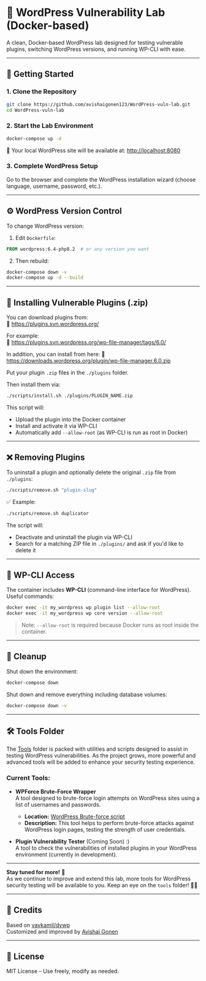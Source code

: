 # 🧪 WordPress Vulnerability Lab (Docker-based)

A clean, Docker-based WordPress lab designed for testing vulnerable plugins, switching WordPress versions, and running WP-CLI with ease.

---

## 🚀 Getting Started

### 1. Clone the Repository

```bash
git clone https://github.com/avishaigonen123/WordPress-vuln-lab.git
cd WordPress-vuln-lab
```

### 2. Start the Lab Environment

```bash
docker-compose up -d
```

🔗 Your local WordPress site will be available at: [http://localhost:8080](http://localhost:8080)

### 3. Complete WordPress Setup

Go to the browser and complete the WordPress installation wizard (choose language, username, password, etc.).

---

## ⚙️ WordPress Version Control

To change WordPress version:

1. Edit `Dockerfile`:

```dockerfile
FROM wordpress:6.4-php8.2  # or any version you want
```

2. Then rebuild:

```bash
docker-compose down -v
docker-compose up -d --build
```

---

## 🧩 Installing Vulnerable Plugins (.zip)

You can download plugins from:  
📎 https://plugins.svn.wordpress.org/


For example:  
📎 https://plugins.svn.wordpress.org/wp-file-manager/tags/6.0/

In addition, you can install from here:
📎 https://downloads.wordpress.org/plugin/wp-file-manager.6.0.zip

Put your plugin `.zip` files in the `./plugins` folder.

Then install them via:

```bash
./scripts/install.sh ./plugins/PLUGIN_NAME.zip
```

This script will:
- Upload the plugin into the Docker container
- Install and activate it via WP-CLI
- Automatically add `--allow-root` (as WP-CLI is run as root in Docker)

---

## ❌ Removing Plugins

To uninstall a plugin and optionally delete the original `.zip` file from `./plugins`:

```bash
./scripts/remove.sh "plugin-slug"
```

✅ Example:
```bash
./scripts/remove.sh duplicator
```

The script will:
- Deactivate and uninstall the plugin via WP-CLI
- Search for a matching ZIP file in `./plugins/` and ask if you'd like to delete it

---

## 🧰 WP-CLI Access

The container includes **WP-CLI** (command-line interface for WordPress).  
Useful commands:

```bash
docker exec -it my_wordpress wp plugin list --allow-root
docker exec -it my_wordpress wp core version --allow-root
```

> Note: `--allow-root` is required because Docker runs as root inside the container.

---

## 🧼 Cleanup

Shut down the environment:

```bash
docker-compose down
```

Shut down and remove everything including database volumes:

```bash
docker-compose down -v
```

---

## 🛠️ Tools Folder

The [Tools](./tools) folder is packed with utilities and scripts designed to assist in testing WordPress vulnerabilities. As the project grows, more powerful and advanced tools will be added to enhance your security testing experience.

### Current Tools:

- **WPForce Brute-Force Wrapper**  
  A tool designed to brute-force login attempts on WordPress sites using a list of usernames and passwords.
  - **Location:** [WordPress Brute-force script](./tools/WordPress-Brute-force-Script/README.md)
  - **Description:** This tool helps to perform brute-force attacks against WordPress login pages, testing the strength of user credentials.

- **Plugin Vulnerability Tester** (Coming Soon) :)  
  A tool to check the vulnerabilities of installed plugins in your WordPress environment (currently in development).
  
---

**Stay tuned for more!** 🎉  
As we continue to improve and extend this lab, more tools for WordPress security testing will be available to you. Keep an eye on the `tools` folder! 🔧💡

---

## 🙏 Credits

Based on [vavkamil/dvwp](https://github.com/vavkamil/dvwp)  
Customized and improved by [Avishai Gonen](https://avishaigonen123.github.io/)

---

## 📜 License

MIT License – Use freely, modify as needed.